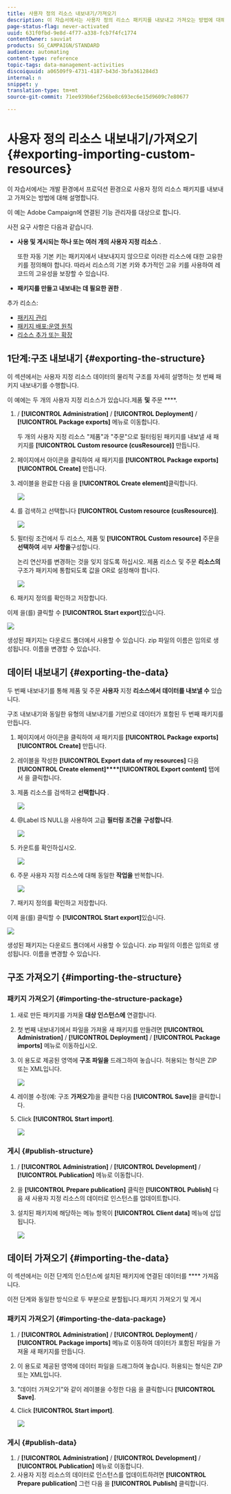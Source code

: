 ```yaml
---
title: 사용자 정의 리소스 내보내기/가져오기
description: 이 자습서에서는 사용자 정의 리소스 패키지를 내보내고 가져오는 방법에 대해 설명합니다.
page-status-flag: never-activated
uuid: 631f0fbd-9e8d-4f77-a338-fcb7f4fc1774
contentOwner: sauviat
products: SG_CAMPAIGN/STANDARD
audience: automating
content-type: reference
topic-tags: data-management-activities
discoiquuid: a06509f9-4731-4187-b43d-3bfa361284d3
internal: n
snippet: y
translation-type: tm+mt
source-git-commit: 71ee939b6ef256be8c693ec6e15d9609c7e80677

---
```



# 사용자 정의 리소스 내보내기/가져오기 {#exporting-importing-custom-resources}

이 자습서에서는 개발 환경에서 프로덕션 환경으로 사용자 정의 리소스 패키지를 내보내고 가져오는 방법에 대해 설명합니다.

이 예는 Adobe Campaign에 연결된 기능 관리자를 대상으로 합니다.

사전 요구 사항은 다음과 같습니다.

* **사용 및 게시되는 하나 또는 여러 개의 사용자 지정 리소스** .

   또한 자동 기본 키는 패키지에서 내보내지지 않으므로 이러한 리소스에 대한 고유한 키를 정의해야 합니다. 따라서 리소스의 기본 키와 추가적인 고유 키를 사용하여 레코드의 고유성을 보장할 수 있습니다.
* **패키지를 만들고 내보내는 데 필요한 권한** .

추가 리소스:

* [패키지 관리](../../automating/using/managing-packages.md)
* [패키지 배포:운영 원칙](../../developing/using/data-model-concepts.md)
* [리소스 추가 또는 확장](../../developing/using/key-steps-to-add-a-resource.md)

## 1단계:구조 내보내기 {#exporting-the-structure}

이 섹션에서는 사용자 지정 리소스 데이터의 물리적 구조를 자세히 설명하는 첫 번째 패키지 내보내기를 수행합니다.

이 예에는 두 개의 사용자 지정 리소스가 있습니다.제품 **및** 주문 ****.

1. / **[!UICONTROL Administration]** / **[!UICONTROL Deployment]** / **[!UICONTROL Package exports]** 메뉴로 이동합니다.

   두 개의 사용자 지정 리소스 "제품"과 "주문"으로 필터링된 패키지를 내보낼 새 패키지를 **[!UICONTROL Custom resource (cusResource)]** 만듭니다.

1. 페이지에서 아이콘을 클릭하여 새 패키지를 **[!UICONTROL Package exports]** **[!UICONTROL Create]** 만듭니다.
1. 레이블을 완료한 다음 을 **[!UICONTROL Create element]**&#x200B;클릭합니다.

   ![](assets/cusresources_export1.png)

1. 를 검색하고 선택합니다 **[!UICONTROL Custom resource (cusResource)]**.

   ![](assets/cusresources_export2.png)

1. 필터링 조건에서 두 리소스, 제품 및 **[!UICONTROL Custom resource]** 주문을 **선택하여** 세부 **사항을**&#x200B;구성합니다.

   논리 연산자를 변경하는 것을 잊지 않도록 하십시오. 제품 리소스 및 주문 **리소스의** 구조가 패키지에 통합되도록 값을 OR로 설정해야 합니다.

   ![](assets/cusresources_export3.png)

1. 패키지 정의를 확인하고 저장합니다.

이제 을(를) 클릭할 수 **[!UICONTROL Start export]**&#x200B;있습니다.

![](assets/cusresources_export4.png)

생성된 패키지는 다운로드 폴더에서 사용할 수 있습니다. zip 파일의 이름은 임의로 생성됩니다. 이름을 변경할 수 있습니다.

## 데이터 내보내기 {#exporting-the-data}

두 번째 내보내기를 통해 제품 및 주문 **사용자** 지정 **리소스에서 데이터를 내보낼 수** 있습니다.

구조 내보내기와 동일한 유형의 내보내기를 기반으로 데이터가 포함된 두 번째 패키지를 만듭니다.

1. 페이지에서 아이콘을 클릭하여 새 패키지를 **[!UICONTROL Package exports]** **[!UICONTROL Create]** 만듭니다.
1. 레이블을 작성한 **[!UICONTROL Export data of my resources]** 다음 **[!UICONTROL Create element]****[!UICONTROL Export content]** 탭에서 을 클릭합니다.
1. 제품 리소스를 검색하고 **선택합니다** .

   ![](assets/cusresources_exportdata1.png)

1. @Label IS NULL을 사용하여 고급 **필터링 조건을** **구성합니다**.

   ![](assets/cusresources_exportdata2.png)

1. 카운트를 확인하십시오.

   ![](assets/cusresources_exportdata3.png)

1. 주문 사용자 지정 리소스에 대해 동일한 **작업을** 반복합니다.

   ![](assets/cusresources_exportdata4.png)

1. 패키지 정의를 확인하고 저장합니다.

이제 을(를) 클릭할 수 **[!UICONTROL Start export]**&#x200B;있습니다.

![](assets/cusresources_exportdata5.png)

생성된 패키지는 다운로드 폴더에서 사용할 수 있습니다. zip 파일의 이름은 임의로 생성됩니다. 이름을 변경할 수 있습니다.

## 구조 가져오기 {#importing-the-structure}

### 패키지 가져오기 {#importing-the-structure-package}

1. 새로 만든 패키지를 가져올 **대상 인스턴스에** 연결합니다.
1. 첫 번째 내보내기에서 파일을 가져올 새 패키지를 만들려면 **[!UICONTROL Administration]** / **[!UICONTROL Deployment]** / **[!UICONTROL Package imports]** 메뉴로 이동하십시오.
1. 이 용도로 제공된 영역에 **구조 파일을** 드래그하여 놓습니다. 허용되는 형식은 ZIP 또는 XML입니다.

   ![](assets/cusresources_import2.png)

1. 레이블 수정(예: 구조 **가져오기**)을 클릭한 다음 **[!UICONTROL Save]**&#x200B;을 클릭합니다.
1. Click **[!UICONTROL Start import]**.

   ![](assets/cusresources_import3.png)

### 게시 {#publish-structure}

1. / **[!UICONTROL Administration]** / **[!UICONTROL Development]** / **[!UICONTROL Publication]** 메뉴로 이동합니다.
1. 을 **[!UICONTROL Prepare publication]** 클릭한 **[!UICONTROL Publish]** 다음 새 사용자 지정 리소스의 데이터로 인스턴스를 업데이트합니다.
1. 설치된 패키지에 해당하는 메뉴 항목이 **[!UICONTROL Client data]** 메뉴에 삽입됩니다.

   ![](assets/cusresources_import1.png)

## 데이터 가져오기 {#importing-the-data}

이 섹션에서는 이전 단계의 인스턴스에 설치된 패키지에 연결된 데이터를 **** 가져옵니다.

이전 단계와 동일한 방식으로 두 부분으로 분할됩니다.패키지 가져오기 및 게시

### 패키지 가져오기 {#importing-the-data-package}

1. / **[!UICONTROL Administration]** / **[!UICONTROL Deployment]** / **[!UICONTROL Package imports]** 메뉴로 이동하여 데이터가 포함된 파일을 가져올 새 패키지를 만듭니다.
1. 이 용도로 제공된 영역에 데이터 파일을 드래그하여 놓습니다. 허용되는 형식은 ZIP 또는 XML입니다.
1. "데이터 가져오기"와 같이 레이블을 수정한 다음 을 클릭합니다 **[!UICONTROL Save]**.
1. Click **[!UICONTROL Start import]**.

   ![](assets/cusresources_importdata.png)

### 게시 {#publish-data}

1. / **[!UICONTROL Administration]** / **[!UICONTROL Development]** / **[!UICONTROL Publication]** 메뉴로 이동합니다.
1. 사용자 지정 리소스의 데이터로 인스턴스를 업데이트하려면 **[!UICONTROL Prepare publication]** 그런 다음 을 **[!UICONTROL Publish]** 클릭합니다.
